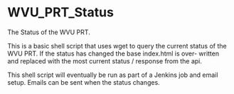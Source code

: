 # WVU_PRT_Status
The Status of the WVU PRT.

This is a basic shell script that uses wget to query the current status
of the WVU PRT.  If the status has changed the base index.html is over-
written and replaced with the most current status / response from the 
api.

This shell script will eventually be run as part of a Jenkins job and
email setup.  Emails can be sent when the status changes.
